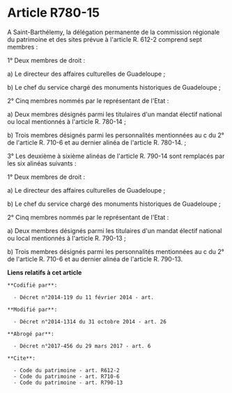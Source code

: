 # Article R780-15

A Saint-Barthélemy, la délégation permanente de la commission régionale du patrimoine et des sites prévue à l'article R.
612-2 comprend sept membres : 

1° Deux membres de droit : 

a) Le directeur des affaires culturelles de Guadeloupe ; 

b) Le chef du service chargé des monuments historiques de Guadeloupe ; 

2° Cinq membres nommés par le représentant de l'Etat : 

a) Deux membres désignés parmi les titulaires d'un mandat électif national ou local mentionnés à l'article R. 780-14 ; 

b) Trois membres désignés parmi les personnalités mentionnées au c du 2° de l'article R. 710-6 et au dernier alinéa de
l'article R. 780-14. ; 

3° Les deuxième à sixième alinéas de l'article R. 790-14 sont remplacés par les six alinéas suivants : 

1° Deux membres de droit : 

a) Le directeur des affaires culturelles de Guadeloupe ; 

b) Le chef du service chargé des monuments historiques de Guadeloupe ; 

2° Cinq membres nommés par le représentant de l'Etat : 

a) Deux membres désignés parmi les titulaires d'un mandat électif national ou local mentionnés à l'article R. 790-13 ; 

b) Trois membres désignés parmi les personnalités mentionnées au c du 2° de l'article R. 710-6 et au dernier alinéa de
l'article R. 790-13.

**Liens relatifs à cet article**

	**Codifié par**:

	  - Décret n°2014-119 du 11 février 2014 - art.

	**Modifié par**:

	  - Décret n°2014-1314 du 31 octobre 2014 - art. 26

	**Abrogé par**:

	  - Décret n°2017-456 du 29 mars 2017 - art. 6

	**Cite**:

	  - Code du patrimoine - art. R612-2
	  - Code du patrimoine - art. R710-6
	  - Code du patrimoine - art. R790-13
